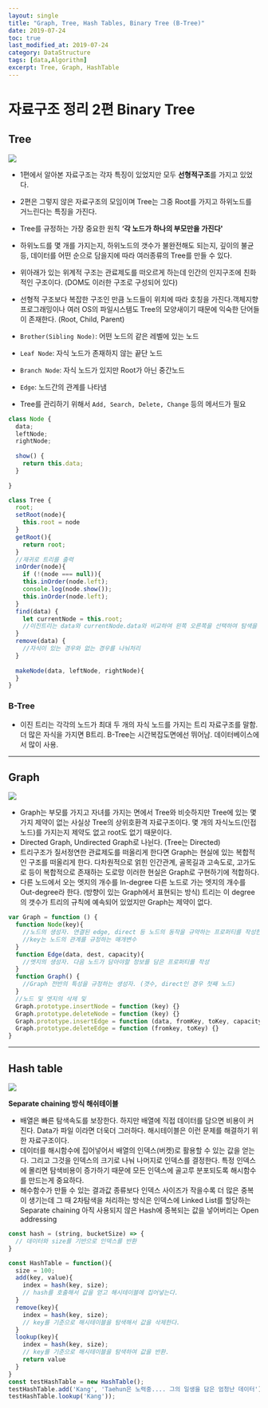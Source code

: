 ```yaml
---
layout:	single
title: "Graph, Tree, Hash Tables, Binary Tree (B-Tree)"
date: 2019-07-24
toc: true
last_modified_at: 2019-07-24
category: DataStructure
tags: [data,Algorithm]
excerpt: Tree, Graph, HashTable
---
```


# 자료구조 정리 2편 Binary Tree
## Tree

![](/assets/img/1*vefdKQhrnccjMbET1JH7NA.png)

* 1편에서 알아본 자료구조는 각자 특징이 있었지만 모두 **선형적구조**를 가지고 있었다. 
* 2편은 그렇지 않은 자료구조의 모임이며 Tree는 그중 Root를 가지고 하위노드를 거느린다는 특징을 가진다.
* Tree를 규정하는 가장 중요한 원칙 **‘각 노드가 하나의 부모만을 가진다'**
* 하위노드를 몇 개를 가지는지, 하위노드의 갯수가 불완전해도 되는지, 깊이의 불균등, 데이터를 어떤 순으로 담을지에 따라 여러종류의 Tree를 만들 수 있다.
* 위아래가 있는 위계적 구조는 관료제도를 떠오르게 하는데 인간의 인지구조에 친화적인 구조이다. (DOM도 이러한 구조로 구성되어 있다)
* 선형적 구조보다 복잡한 구조인 만큼 노드들이 위치에 따라 호칭을 가진다.객체지향 프로그래밍이나 여러 OS의 파일시스템도 Tree의 모양새이기 때문에 익숙한 단어들이 존재한다. (Root, Child, Parent)

* `Brother(Sibling Node)`: 어떤 노드의 같은 레벨에 있는 노드   
* `Leaf Node`: 자식 노드가 존재하지 않는 끝단 노드  
* `Branch Node`: 자식 노드가 있지만 Root가 아닌 중간노드
* `Edge`: 노드간의 관계를 나타냄
* Tree를 관리하기 위해서 `Add, Search, Delete, Change` 등의 메서드가 필요

```js
class Node {
  data;
  leftNode;
  rightNode;
  
  show() {
    return this.data;
  }
  
}

class Tree {
  root;
  setRoot(node){
    this.root = node
  }
  getRoot(){
    return root;
  }
  //재귀로 트리를 출력
  inOrder(node){
    if (!(node === null)){
    this.inOrder(node.left);
    console.log(node.show());
    this.inOrder(node.left);
  }
  find(data) {
    let currentNode = this.root;
    //이진트리는 data와 currentNode.data와 비교하여 왼쪽 오른쪽을 선택하여 탐색을 할 수 있다.
  }
  remove(data) {
    //자식이 있는 경우와 없는 경우를 나눠처리
  }
  
  makeNode(data, leftNode, rightNode){
  }
}
```


### B-Tree
- 이진 트리는 각각의 노드가 최대 두 개의 자식 노드를 가지는 트리 자료구조를 말함. 더 많은 자식을 가지면 B트리. B-Tree는 시간복잡도면에선 뛰어남. 데이터베이스에서 많이 사용.

---

## Graph
![](/assets/img/1*V-SSiyw_fCY2bgA7Zy6u2A.png)

* Graph는 부모를 가지고 자녀를 가지는 면에서 Tree와 비슷하지만 Tree에 있는 몇 가지 제약이 없는 사실상 Tree의 상위호환격 자료구조이다. 몇 개의 자식노드(인접노드)를 가지는지 제약도 없고 root도 없기 때문이다.
* Directed Graph, Undirected Graph로 나뉜다. (Tree는 Directed)
* 트리구조가 질서정연한 관료제도를 떠올리게 한다면 Graph는 현실에 있는 복합적인 구조를 떠올리게 한다. 다차원적으로 얽힌 인간관계, 골목길과 고속도로, 고가도로 등이 복합적으로 존재하는 도로망 이러한 현실은 Graph로 구현하기에 적합하다.
* 다른 노드에서 오는 엣지의 개수를 In-degree 다른 노드로 가는 엣지의 개수를 Out-degree라 한다. (방향이 있는 Graph에서 표현되는 방식) 트리는 이 degree의 갯수가 트리의 규칙에 예속되어 있었지만 Graph는 제약이 없다.

```js
var Graph = function () {
  function Node(key){
    //노드의 생성자. 연결된 edge, direct 등 노드의 동작을 규약하는 프로퍼티를 작성한다.
    //key는 노드의 관계를 규정하는 매개변수
  }
  function Edge(data, dest, capacity){
    //엣지의 생성자. 다음 노드가 담아야할 정보를 담은 프로퍼티를 작성
  }
  function Graph() {
    //Graph 전반의 특성을 규정하는 생성자. (갯수, direct인 경우 첫째 노드)
  }
  //노드 및 엣지의 삭제 및 
  Graph.prototype.insertNode = function (key) {}
  Graph.prototype.deleteNode = function (key) {}
  Graph.prototype.insertEdge = function (data, fromKey, toKey, capacity) {}
  Graph.prototype.deleteEdge = function (fromkey, toKey) {}
}
```

---

## Hash table
![](/assets/img/1*WKf-3lBaGkZpNYzdsNUWPQ.png)

**Separate chaining 방식 해쉬테이블**

* 배열은 빠른 탐색속도를 보장한다. 하지만 배열에 직접 데이터를 담으면 비용이 커진다. Data가 파일 이라면 더욱더 그러하다. 해시테이블은 이런 문제를 해결하기 위한 자료구조이다.
* 데이터를 해시함수에 집어넣어서 배열의 인덱스(버켓)로 활용할 수 있는 값을 얻는다. 그리고 그것을 인덱스의 크기로 나눠 나머지로 인덱스를 결정한다. 특정 인덱스에 몰리면 탐색비용이 증가하기 때문에 모든 인덱스에 골고루 분포되도록 해시함수를 만드는게 중요하다.
* 해수함수가 만들 수 있는 결과값 종류보다 인덱스 사이즈가 작을수록 더 많은 중복이 생기는데 그 때 2차탐색을 처리하는 방식은 인덱스에 Linked List를 할당하는 Separate chaining 아직 사용되지 않은 Hash에 중복되는 값을 넣어버리는 Open addressing

```js
const hash = (string, bucketSize) => {
  // 데이터와 size를 기반으로 인덱스를 반환
}

const HashTable = function(){
  size = 100;
  add(key, value){
    index = hash(key, size);
    // hash를 호출해서 값을 얻고 해시테이블에 집어넣는다.
  }
  remove(key){
    index = hash(key, size);
    // key를 기준으로 해시테이블을 탐색해서 값을 삭제한다.
  }
  lookup(key){
    index = hash(key, size);
    // key를 기준으로 해시테이블을 탐색하여 값을 반환.
    return value
  }
}
const testHashTable = new HashTable();
testHashTable.add('Kang', 'Taehun은 노력중.... 그의 일생을 담은 엄청난 데이터');
testHashTable.lookup('Kang'));
```